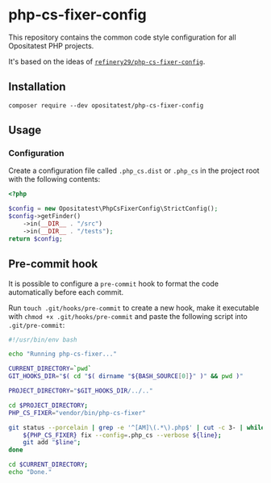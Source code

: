 # php-cs-fixer-config

This repository contains the common code style configuration for all Opositatest PHP projects.

It's based on the ideas of [`refinery29/php-cs-fixer-config`](https://github.com/refinery29/php-cs-fixer-config/).

## Installation

```
composer require --dev opositatest/php-cs-fixer-config
```

## Usage

### Configuration

Create a configuration file called `.php_cs.dist` or `.php_cs` in the project root with the following contents:

```php
<?php

$config = new Opositatest\PhpCsFixerConfig\StrictConfig();
$config->getFinder()
    ->in(__DIR__ . "/src")
    ->in(__DIR__ . "/tests");
return $config;
```

## Pre-commit hook

It is possible to configure a `pre-commit` hook to format the code automatically before each commit.

Run `touch .git/hooks/pre-commit` to create a new hook, make it executable with `chmod +x .git/hooks/pre-commit` and paste the following script into `.git/pre-commit`:

```bash
#!/usr/bin/env bash

echo "Running php-cs-fixer..."

CURRENT_DIRECTORY=`pwd`
GIT_HOOKS_DIR="$( cd "$( dirname "${BASH_SOURCE[0]}" )" && pwd )"

PROJECT_DIRECTORY="$GIT_HOOKS_DIR/../.."

cd $PROJECT_DIRECTORY;
PHP_CS_FIXER="vendor/bin/php-cs-fixer"

git status --porcelain | grep -e '^[AM]\(.*\).php$' | cut -c 3- | while read line; do
    ${PHP_CS_FIXER} fix --config=.php_cs --verbose ${line};
    git add "$line";
done

cd $CURRENT_DIRECTORY;
echo "Done."
```